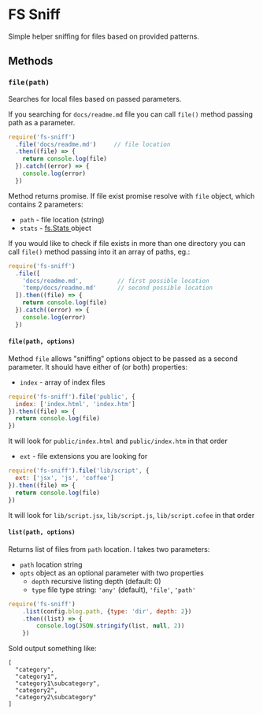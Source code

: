 # FS Sniff

Simple helper sniffing for files based on provided patterns.

## Methods

### `file(path)`

Searches for local files based on passed parameters.

If you searching for `docs/readme.md` file you can call `file()` method passing path as a parameter.

```js
require('fs-sniff')
  .file('docs/readme.md')     // file location
  .then((file) => {
    return console.log(file)
  }).catch((error) => {
    console.log(error)
  })
```        

Method returns promise. If file exist promise resolve with `file` object, which contains 2 parameters:
 - `path` - file location (string)
 - `stats` - [fs.Stats
 ](https://nodejs.org/api/fs.html#fs_class_fs_stats) object

If you would like to check if file exists in more than one directory you can call `file()` method passing into it an array of paths, eg.:

```js
require('fs-sniff')
  .file([
    'docs/readme.md',          // first possible location
    'temp/docs/readme.md'      // second possible location
  ]).then((file) => {
    return console.log(file)
  }).catch((error) => {
    console.log(error)
  })
```  

#### `file(path, options)`

Method `file` allows "sniffing" options object to be passed as a second parameter. It should have either of (or both) properties:

 - `index` - array of index files

```js
require('fs-sniff').file('public', {
  index: ['index.html', 'index.htm']
}).then((file) => {
  return console.log(file)
})
```   
It will look for `public/index.html` and `public/index.htm` in that order

- `ext` - file extensions you are looking for

```js
require('fs-sniff').file('lib/script', {
  ext: ['jsx', 'js', 'coffee']
}).then((file) => {
  return console.log(file)
})
```   
It will look for `lib/script.jsx`, `lib/script.js`, `lib/script.cofee` in that order

#### `list(path, options)`

Returns list of files from `path` location. I takes two parameters:
- `path` location string
- `opts` object as an optional parameter with two properties
  - `depth` recursive listing depth (default: 0)
  - `type` file type string: `'any'` (default), `'file'`, `'path'`

```js
require('fs-sniff')
	.list(config.blog.path, {type: 'dir', depth: 2})
	.then((list) => {
		console.log(JSON.stringify(list, null, 2))
	})
```

Sold output something like:
```
[
  "category",
  "category1",
  "category1\subcategory",
  "category2",
  "category2\subcategory"
]
```

